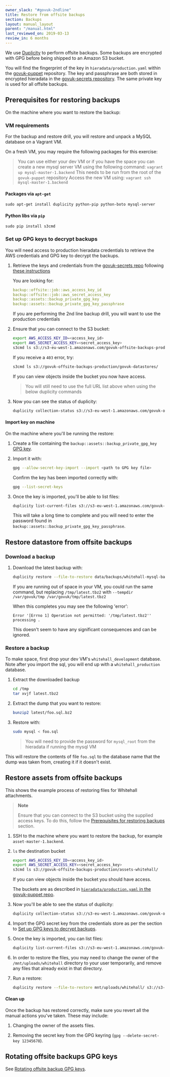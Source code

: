 ```yaml
---
owner_slack: "#govuk-2ndline"
title: Restore from offsite backups
section: Backups
layout: manual_layout
parent: "/manual.html"
last_reviewed_on: 2019-03-13
review_in: 6 months
---
```


We use [Duplicity][duplicity] to perform offsite backups. Some backups are
encrypted with GPG before being shipped to an Amazon S3 bucket.

You will find the fingerprint of the key in `hieradata/production.yaml` within
the [govuk-puppet][govuk-puppet] repository. The key and passphrase are both
stored in encrypted hieradata in the [govuk-secrets repository][govuk-secrets].
The same private key is used for all offsite backups.

## Prerequisites for restoring backups

On the machine where you want to restore the backup:

### VM requirements

For the backup and restore drill, you will restore and unpack a MySQL database
on a Vagrant VM.

On a fresh VM, you may require the following packages for this exercise:

> You can use either your dev VM or if you have the space you can create a new mysql server VM using the following command:
> `vagrant up mysql-master-1.backend`
> This needs to be run from the root of the `govuk-puppet` repository
> Access the new VM using:
> `vagrant ssh mysql-master-1.backend`

#### Packages via `apt-get`

```shell
sudo apt-get install duplicity python-pip python-boto mysql-server
```

#### Python libs via `pip`

```shell
sudo pip install s3cmd
```

### Set up GPG keys to decrypt backups

You will need access to production hieradata credentials to retrieve the AWS
credentials and GPG key to decrypt the backups.

1. Retrieve the keys and credentials from the
  [govuk-secrets repo][govuk-secrets] following
  [these instructions](https://github.com/alphagov/govuk-secrets/tree/master/puppet#common-actions)

    You are looking for:

    ```yaml
    backup::offsite::job::aws_access_key_id
    backup::offsite::job::aws_secret_access_key
    backup::assets::backup_private_gpg_key
    backup::assets::backup_private_gpg_key_passphrase
    ```

    If you are performing the 2nd line backup drill, you will want to use the
    production credentials

1. Ensure that you can connect to the S3 bucket:

    ```bash
    export AWS_ACCESS_KEY_ID=<access_key_id>
    export AWS_SECRET_ACCESS_KEY=<secret_access_key>
    s3cmd ls s3://s3-eu-west-1.amazonaws.com/govuk-offsite-backups-production/govuk-datastores/
    ```

    If you receive a `403` error, try:

    ```bash
    s3cmd ls s3://govuk-offsite-backups-production/govuk-datastores/
    ```

    If you can view objects inside the bucket you now have access.

    > You will still need to use the full URL list above when using the below duplicity commands

1. Now you can see the status of duplicity:

    ```bash
    duplicity collection-status s3://s3-eu-west-1.amazonaws.com/govuk-offsite-backups-production/govuk-datastores/
    ```

#### Import key on machine

On the machine where you'll be running the restore:

1. Create a file containing the `backup::assets::backup_private_gpg_key`
   [GPG key](#gpg-keys-for-decrypting-backups).

1. Import it with:

    ```bash
    gpg --allow-secret-key-import --import <path to GPG key file>
    ```

    Confirm the key has been imported correctly with:

    ```bash
    gpg --list-secret-keys
    ```

1. Once the key is imported, you'll be able to list files:

    ```bash
    duplicity list-current-files s3://s3-eu-west-1.amazonaws.com/govuk-offsite-backups-production/govuk-datastores/
    ```

    This will take a long time to complete and you will need to enter the
    password found in `backup::assets::backup_private_gpg_key_passphrase`.

## Restore datastore from offsite backups

### Download a backup

1. Download the latest backup with:

    ```bash
    duplicity restore --file-to-restore data/backups/whitehall-mysql-backup-1.backend.publishing.service.gov.uk/var/lib/automysqlbackup/latest.tbz2 s3://s3-eu-west-1.amazonaws.com/govuk-offsite-backups-production/govuk-datastores/ /tmp/latest.tbz2
    ```

    If you are running out of space in your VM, you could run the same command, but replacing `/tmp/latest.tbz2` with `--tempdir /var/govuk/tmp /var/govuk/tmp/latest.tbz2`

    When this completes you may see the following 'error':

    ```
    Error '[Errno 1] Operation not permitted: '/tmp/latest.tbz2'' processing .
    ```

    This doesn't seem to have any significant consequences and can be
    ignored.

### Restore a backup

To make space, first drop your dev VM's `whitehall_development` database. Note
after you import the sql, you will end up with a `whitehall_production`
database.

1. Extract the downloaded backup

    ```bash
    cd /tmp
    tar xvjf latest.tbz2
    ```

1. Extract the dump that you want to restore:

    ```bash
    bunzip2 latest/foo.sql.bz2
    ```

1. Restore with:

    ```bash
    sudo mysql < foo.sql
    ```

    > You will need to provide the password for `mysql_root` from the hieradata if running the mysql VM

This will restore the contents of file `foo.sql` to the database name that the
dump was taken from, creating it if it doesn't exist.

## Restore assets from offsite backups

This shows the example process of restoring files for Whitehall attachments.

> **Note**
>
> Ensure that you can connect to the S3 bucket using the supplied
> access keys. To do this, follow the
> [Prerequisites for restoring backups](#prerequisites-for-restoring-backups)
> section.

1. SSH to the machine where you want to restore the backup, for example
 `asset-master-1.backend`.

1. `ls` the destination bucket

    ```bash
    export AWS_ACCESS_KEY_ID=<access_key_id>
    export AWS_SECRET_ACCESS_KEY=<secret_access_key>
    s3cmd ls s3://govuk-offsite-backups-production/assets-whitehall/
    ```

    If you can view objects inside the bucket you should have access.

    The buckets are as described in [`hieradata/production.yaml` in the
    govuk-puppet repo][hieradata-production-yaml].

1. Now you'll be able to see the status of duplicity:

    ```bash
    duplicity collection-status s3://s3-eu-west-1.amazonaws.com/govuk-offsite-backups-production/assets-whitehall/
    ```

1. Import the GPG secret key from the credentials store as per the section to
   [Set up GPG keys to decrypt backups](#set-up-gpg-keys-to-decrypt-backups).

1. Once the key is imported, you can list files:

    ```bash
    duplicity list-current-files s3://s3-eu-west-1.amazonaws.com/govuk-offsite-backups-production/assets-whitehall/
    ```

1. In order to restore the files, you may need to change the owner of the
   `/mnt/uploads/whitehall` directory to your user temporarily, and remove any
   files that already exist in that directory.

1. Run a restore:

    ```bash
    duplicity restore --file-to-restore mnt/uploads/whitehall/ s3://s3-eu-west-1.amazonaws.com/govuk-offsite-backups-production/assets-whitehall/ /mnt/uploads/whitehall
    ```

#### Clean up

Once the backup has restored correctly, make sure you revert all the manual
actions you've taken. These may include:

1. Changing the owner of the assets files.

1. Removing the secret key from the GPG keyring
   (`gpg --delete-secret-key 12345678`).

## Rotating offsite backups GPG keys

See [Rotating offsite backup GPG keys][rotate-offsite-backup-gpg-keys].

[duplicity]: http://duplicity.nongnu.org
[govuk-secrets]: https://github.com/alphagov/govuk-secrets
[govuk-puppet]: https://github.com/alphagov/govuk-puppet
[hieradata-production-yaml]: https://github.com/alphagov/govuk-puppet/blob/master/hieradata/production.yaml
[rotate-offsite-backup-gpg-keys]: rotate-offsite-backup-gpg-keys.html
